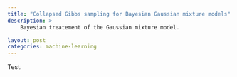 ```yaml
---
title: "Collapsed Gibbs sampling for Bayesian Gaussian mixture models"
description: >
    Bayesian treatement of the Gaussian mixture model.

layout: post
categories: machine-learning
---
```


Test.
